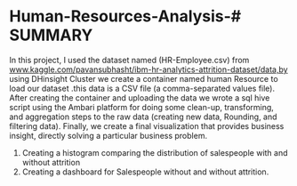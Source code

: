 # Human-Resources-Analysis-# SUMMARY

In this project, I used the dataset named (HR-Employee.csv) from www.kaggle.com/pavansubhasht/ibm-hr-analytics-attrition-dataset/data,by using DHinsight Cluster we create a container named human Resource to load our dataset .this data is a CSV file (a comma-separated values file). After creating the container and uploading the data we wrote a sql hive script using the Ambari platform for doing some clean-up, transforming, and aggregation steps to the raw data (creating new data, Rounding, and filtering data). Finally, we create a final visualization that provides business insight, directly solving a particular business problem. 
1)  Creating a histogram comparing the distribution of salespeople with and  without attrition 
2)  Creating a dashboard for Salespeople without and without attrition.
